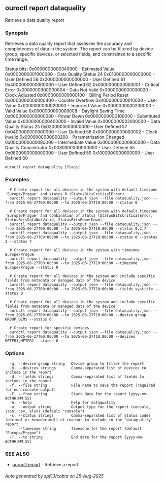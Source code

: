 ## ouroctl report dataquality

Retrieve a data quality report

### Synopsis

Retrieves a data quality report that assesses the accuracy and completeness of data in the system.
The report can be filtered by device group, specific devices, or selected fields, and constrained to a specific time range.

Status bits:
0x0000000000040000 - Estimated Value
0x0000000001000000 - Data Quality Status 24
0x0100000000000000 - User Defined 56
0x2000000000000000 - User Defined 61
0x4000000000000000 - User Defined 62
0x0000000000000001 - Critical Error
0x0000000000000004 - Data Not Valid
0x0000000000000020 - Clock Adjusted
0x0000000000000100 - Billing Period Reset
0x0000000000000400 - Counter Overflow
0x0000000000010000 - User Value
0x0000000000020000 - Imported Value
0x0000000000200000 - Valid Value
0x0000000000000008 - Daylight Saving Time
0x0000000000000080 - Power Down
0x0000000000100000 - Substituted Value
0x0000000000400000 - Invalid Value
0x0000000002000000 - Data Quality Status 25
0x0200000000000000 - User Defined 57
0x0400000000000000 - User Defined 58
0x0000000000000002 - Clock Invalid
0x0000000000000200 - Parametrization Changed
0x0000000000080000 - Intermediate Value
0x0000000000800000 - Data Quality Concentrator
0x0080000000000000 - User Defined 55
0x0800000000000000 - User Defined 59
0x1000000000000000 - User Defined 60


```
ouroctl report dataquality [flags]
```

### Examples

```
  # Create report for all devices in the system with default timezone 'Europe/Prague' and status 0 (StatusBitsCriticalError)
  ouroctl report dataquality --output json --file dataquality.json --from 2025-06-27T00:00:00 --to 2025-06-27T10:00:00 --status 0

  # Create report for all devices in the system with default timezone 'Europe/Prague' and combination of status (StatusBitsCriticalError, StatusBitsDataNotValid, StatusBitsPowerDown)
  ouroctl report dataquality --output json --file dataquality.json --from 2025-06-27T00:00:00 --to 2025-06-27T10:00:00 --status 0,2,7
  ouroctl report dataquality --output json --file dataquality.json --from 2025-06-27T00:00:00 --to 2025-06-27T10:00:00 --status 0 --status 2 --status 7

  # Create report for all devices in the system with timezone Europe/Prague
  ouroctl report dataquality --output json --file dataquality.json --from 2025-06-27T00:00:00 --to 2025-06-27T10:00:00 --timezone Europe/Prague --status 0

  # Create report for all devices in the system and include specific fields from metadata or managed data of the device
  ouroctl report dataquality --output json --file dataquality.json --from 2025-06-27T00:00:00 --to 2025-06-27T10:00:00 --fields systitle --status 0

  # Create report for all devices in the system and include specific fields from metadata or managed data of the device
  ouroctl report dataquality --output json --file dataquality.json --from 2025-06-27T00:00:00 --to 2025-06-27T10:00:00 --device-group GROUP_DLMS --status 0

  # Create report for specific devices
  ouroctl report dataquality --output json --file dataquality.json --from 2025-06-27T00:00:00 --to 2025-06-27T10:00:00 --devices METER1,METER2 --status 0
```

### Options

```
  -g, --device-group string   Device group to filter the report
  -m, --devices strings       Comma-separated list of devices to include in the report
  -d, --fields strings        Comma-separated list of fields to include in the report
  -f, --file string           File name to save the report (required for non-console output)
  -F, --from string           Start date for the report [yyyy-mm-ddTHH:MM:SS]
  -h, --help                  help for dataquality
  -o, --output string         Output type for the report (console, json, csv, xlsx) (default "console")
  -s, --status strings        Comma-separated list of status codes (decimal or hexadecimal) of readout to include in the 'dataquality' report
      --timezone string       Timezone for the report (default "Europe/Prague")
  -T, --to string             End date for the report [yyyy-mm-ddTHH:MM:SS]
```

### SEE ALSO

* [ouroctl report](ouroctl_report.md)	 - Retrieve a report

###### Auto generated by spf13/cobra on 25-Aug-2025
